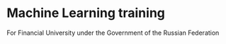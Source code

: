 # Machine Learning training  
For Financial University under the Government of the Russian Federation 
